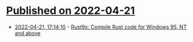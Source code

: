 # [Published on 2022-04-21](index.md)

* [2022-04-21, 17:14:10](https://news.ycombinator.com/item?id=31112273) - [Rust9x: Compile Rust code for Windows 95, NT and above](https://seri.tools/blog/announcing-rust9x/)
